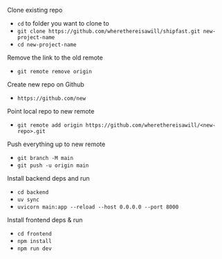 Clone existing repo
- `cd` to folder you want to clone to
- `git clone https://github.com/wherethereisawill/shipfast.git new-project-name`
- `cd new-project-name`

Remove the link to the old remote
- `git remote remove origin`

Create new repo on Github
- `https://github.com/new`

Point local repo to new remote
- `git remote add origin https://github.com/wherethereisawill/<new-repo>.git`

Push everything up to new remote
- `git branch -M main`
- `git push -u origin main`

Install backend deps and run
- `cd backend`
- `uv sync`
- `uvicorn main:app --reload --host 0.0.0.0 --port 8000`

Install frontend deps & run
- `cd frontend`
- `npm install`
- `npm run dev`
